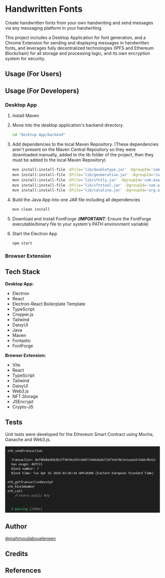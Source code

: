 # Handwritten Fonts

Create handwritten fonts from your own handwriting and send messages via any messaging platform in your handwriting.

This project includes a Desktop Application for font generation, and a Chrome Extension for sending and displaying messages in handwritten fonts, and leverages fully decentralized technologies (IPFS and Ethereum Blockchain) for all storage and processing logic, and its own encryption system for security.

## Usage (For Users)

## Usage (For Developers)

### Desktop App

1.  Install Maven
1.  Move into the desktop application's backend directory.
    ```bash
    cd "Desktop App/backend"
    ```
1.  Add dependencies to the local Maven Repository. (These dependencies aren't present on the Maven Central Repository so they were downloaded manually, added to the lib folder of the project, then they must be added to the local Maven Repository)

    ```bash
    mvn install:install-file -Dfile='lib/doubletype.jar' -DgroupId='com.example' -DartifactId='doubletype' -Dversion='1.0' -Dpackaging=jar
    mvn install:install-file -Dfile='lib/geomerative.jar' -DgroupId='com.example' -DartifactId='geomerative' -Dversion='1.0' -Dpackaging=jar
    mvn install:install-file -Dfile='lib/sfntly.jar' -DgroupId='com.example' -DartifactId='sfntly' -Dversion='1.0' -Dpackaging=jar
    mvn install:install-file -Dfile='lib/sfnttool.jar' -DgroupId='com.example' -DartifactId='sfnttool' -Dversion='1.0' -Dpackaging=jar
    mvn install:install-file -Dfile='lib/catalina.jar' -DgroupId='org.apache.tomcat' -DartifactId='tomcat-catalina' -Dversion='1.0' -Dpackaging=jar
    ```

1.  Build the Java App into one JAR file including all dependencies

    ```bash
    mvn clean install
    ```

1.  Download and Install FontForge (**_IMPORTANT_**: Ensure the FontForge executable/binary file to your system's PATH environment variable)

1.  Start the Electron App

    ```bash
    npm start
    ```

### Browser Extension

## Tech Stack

**Desktop App:**

- Electron
- React
- Electron-React Boilerplate Template
- TypeScript
- Cropper.js
- Tailwind
- DaisyUI
- Java
- Maven
- Fontastic
- FontForge

**Browser Extension:**

- Vite
- React
- TypeScript
- Tailwind
- DaisyUI
- Web3.js
- NFT.Storage
- JSEncrypt
- Crypto-JS

## Tests

Unit tests were developed for the Ethereum Smart Contract using Mocha, Ganache and Web3.js.

![Ethereum Unit Tests](docs/Images/test.png)

## Author

[@mahmoudaboueleneen](https://github.com/mahmoudaboueleneen)

## Credits

## References
